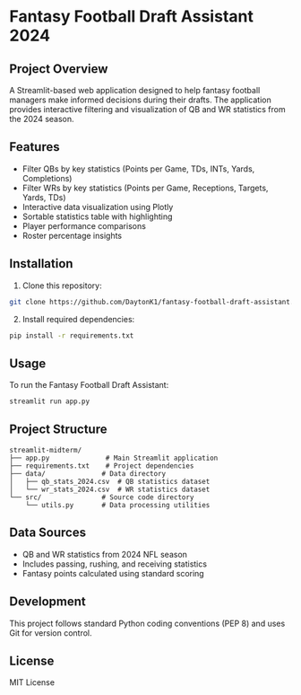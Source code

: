 # Fantasy Football Draft Assistant 2024

## Project Overview
A Streamlit-based web application designed to help fantasy football managers make informed decisions during their drafts. The application provides interactive filtering and visualization of QB and WR statistics from the 2024 season.

## Features
- Filter QBs by key statistics (Points per Game, TDs, INTs, Yards, Completions)
- Filter WRs by key statistics (Points per Game, Receptions, Targets, Yards, TDs)
- Interactive data visualization using Plotly
- Sortable statistics table with highlighting
- Player performance comparisons
- Roster percentage insights

## Installation
1. Clone this repository:
```bash
git clone https://github.com/DaytonK1/fantasy-football-draft-assistant.git
```

2. Install required dependencies:
```bash
pip install -r requirements.txt
```

## Usage
To run the Fantasy Football Draft Assistant:
```bash
streamlit run app.py
```

## Project Structure
```
streamlit-midterm/
├── app.py              # Main Streamlit application
├── requirements.txt    # Project dependencies
├── data/              # Data directory
│   ├── qb_stats_2024.csv  # QB statistics dataset
│   └── wr_stats_2024.csv  # WR statistics dataset
└── src/               # Source code directory
    └── utils.py       # Data processing utilities
```

## Data Sources
- QB and WR statistics from 2024 NFL season
- Includes passing, rushing, and receiving statistics
- Fantasy points calculated using standard scoring

## Development
This project follows standard Python coding conventions (PEP 8) and uses Git for version control.

## License
MIT License
